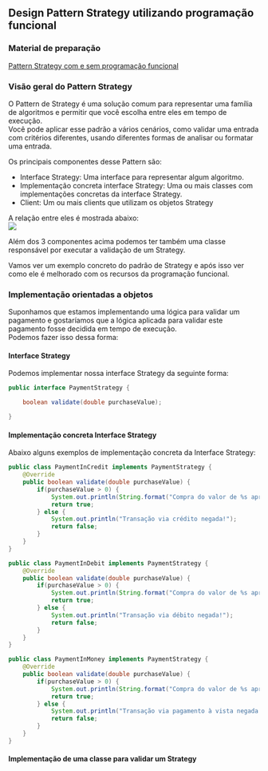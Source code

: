 ## Design Pattern Strategy utilizando programação funcional

### Material de preparação
[Pattern Strategy com e sem programação funcional](https://www.sourcecodeexamples.net/2018/05/refactoring-strategy-design-pattern.html)

### Visão geral do Pattern Strategy
O Pattern de Strategy é uma solução comum para representar uma família de algoritmos e permitir que você escolha entre eles em tempo de execução.<br/>
Você pode aplicar esse padrão a vários cenários, como validar uma entrada com  critérios diferentes, usando diferentes formas de analisar ou formatar uma entrada.

Os principais componentes desse Pattern são:
 * Interface Strategy: Uma interface para representar algum algoritmo.
 * Implementação concreta interface Strategy: Uma ou mais classes com implementações concretas da interface Strategy.
 * Client: Um ou mais clients que utilizam os objetos Strategy
 
A relação entre eles é mostrada abaixo:<br/>
<img src="https://3.bp.blogspot.com/-nZ3sD4Fw6MI/WwmEPvUJtDI/AAAAAAAACUA/9JWdM6bDFKsxz_-Slez90FLCctbjtwO1gCLcBGAs/s1600/stratergy_design_pattern.png"/>

Além dos 3 componentes acima podemos ter também uma classe responsável por executar a validação de um Strategy.

Vamos ver um exemplo concreto do padrão de Strategy e após isso ver como ele é melhorado com os recursos da programação funcional.

### Implementação orientadas a objetos
Suponhamos que estamos implementando uma lógica para validar um pagamento e gostaríamos que a lógica aplicada para validar este pagamento fosse decidida em tempo de execução.<br/>
Podemos fazer isso dessa forma:

#### Interface Strategy
Podemos implementar nossa interface Strategy da seguinte forma:
```java
public interface PaymentStrategy {

    boolean validate(double purchaseValue);

}
```

#### Implementação concreta Interface Strategy
Abaixo alguns exemplos de implementação concreta da Interface Strategy:
```java
public class PaymentInCredit implements PaymentStrategy {
    @Override
    public boolean validate(double purchaseValue) {
        if(purchaseValue > 0) {
            System.out.println(String.format("Compra do valor de %s aprovada via Crédito!", purchaseValue));
            return true;
        } else {
            System.out.println("Transação via crédito negada!");
            return false;
        }
    }
}
```

```java
public class PaymentInDebit implements PaymentStrategy {
    @Override
    public boolean validate(double purchaseValue) {
        if(purchaseValue > 0) {
            System.out.println(String.format("Compra do valor de %s aprovada via Débito!", purchaseValue));
            return true;
        } else {
            System.out.println("Transação via débito negada!");
            return false;
        }
    }
}
```

```java
public class PaymentInMoney implements PaymentStrategy {
    @Override
    public boolean validate(double purchaseValue) {
        if(purchaseValue > 0) {
            System.out.println(String.format("Compra do valor de %s aprovada via pagamento à vista!", purchaseValue));
            return true;
        } else {
            System.out.println("Transação via pagamento à vista negada!");
            return false;
        }
    }
}
```

#### Implementação de uma classe para validar um Strategy
